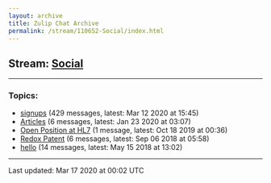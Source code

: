 ```yaml
---
layout: archive
title: Zulip Chat Archive
permalink: /stream/110652-Social/index.html
---
```


## Stream: [Social](https://hl7webmaster.github.io/zulip-hl7-org/stream/110652-Social/index.html)
---

### Topics:

* [signups](topic/signups.html) (429 messages, latest: Mar 12 2020 at 15:45)
* [Articles](topic/Articles.html) (6 messages, latest: Jan 23 2020 at 03:07)
* [Open Position at HL7](topic/Open.20Position.20at.20HL7.html) (1 message, latest: Oct 18 2019 at 00:36)
* [Redox Patent](topic/Redox.20Patent.html) (6 messages, latest: Sep 06 2018 at 05:58)
* [hello](topic/hello.html) (14 messages, latest: May 15 2018 at 13:02)

<hr><p>Last updated: Mar 17 2020 at 00:02 UTC</p>